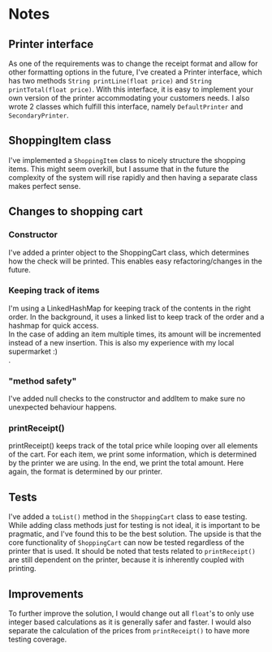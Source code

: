 # Notes

## Printer interface
As one of the requirements was to change the receipt format
and allow for other formatting options in the future, I've created a
Printer interface, which has two methods `String printLine(float price)` and `String printTotal(float price)`.
With this interface, it is easy to implement your own version of the printer accommodating your customers needs.
I also wrote 2 classes which fulfill this interface, namely `DefaultPrinter` and `SecondaryPrinter`.

## ShoppingItem class
I've implemented a `ShoppingItem` class to nicely structure the shopping items.
This might seem overkill, but I assume that in the future
the complexity of the system will rise rapidly and then having 
a separate class makes perfect sense.

## Changes to shopping cart

### Constructor
I've added a printer object to the ShoppingCart class, which
determines how the check will be printed. This enables easy refactoring/changes
in the future.

### Keeping track of items
I'm using a LinkedHashMap for keeping track of the contents
in the right order. In the background, it uses a linked list
to keep track of the order and a hashmap for quick access.<br/>
In the case of adding an item multiple times, its amount
will be incremented instead of a new insertion. This is also
my experience with my local supermarket :) <br/>.

### "method safety"
I've added null checks to the constructor and addItem to make
sure no unexpected behaviour happens.

### printReceipt()
printReceipt() keeps track of the total price while looping over
all elements of the cart. For each item, we print some information, which
is determined by the printer we are using. In the end, we print
the total amount. Here again, the format is determined by our printer. 

## Tests
I've added a `toList()` method in the `ShoppingCart` class to ease testing. While
adding class methods just for testing is not ideal, it is important to be pragmatic, and I've
found this to be the best solution. The upside is that the core functionality of `ShoppingCart`
can now be tested regardless of the printer that is used. It should be noted
that tests related to `printReceipt()` are still dependent on the printer, because it is inherently
coupled with printing.

## Improvements
To further improve the solution, I would change out all `float`'s to only use integer based calculations as
it is generally safer and faster. I would also separate the calculation of the prices from `printReceipt()` to have
more testing coverage.